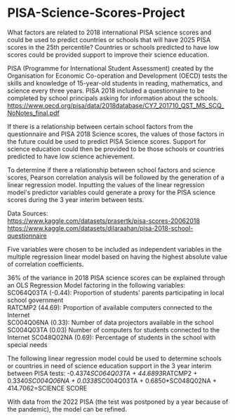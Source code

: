 # PISA-Science-Scores-Project
What factors are related to 2018 international PISA science scores and could be used to predict countries or schools that will have 2025 PISA scores in the 25th percentile?
Countries or schools predicted to have low scores could be provided support to improve their science education. 

PISA (Programme for International Student Assessment) created by the Organisation for Economic Co-operation and Development (OECD) tests the skills and knowledge of 15-year-old students in reading, mathematics, and science every three years. PISA 2018 included a questionnaire to be completed by school principals asking for information about the schools. https://www.oecd.org/pisa/data/2018database/CY7_201710_QST_MS_SCQ_NoNotes_final.pdf

If there is a relationship between certain school factors from the questionnaire and PISA 2018 Science scores, the values of those factors in the future could be used to predict PISA Science scores. Support for science education could then be provided to be those schools or countries predicted to have low science achievement.

To determine if there a  relationship between school factors and science scores, Pearson correlation analysis will be followed by the generation of a linear regression model. Inputting the values of the linear regression model's predictor variables could generate a proxy for the PISA science scores during the 3 year interim between tests.

Data Sources:  
https://www.kaggle.com/datasets/prasertk/pisa-scores-20062018  
https://www.kaggle.com/datasets/dilaraahan/pisa-2018-school-questionnaire

Five variables were chosen to be included as independent variables in the multiple regression linear model based on having the highest absolute value of correlation coefficients.

36% of the variance in 2018 PISA science scores can be explained through an OLS Regression Model factoring in the following variables:  
SC064Q03TA (-0.44): Proportion of students' parents participating in local school government  
RATCMP2 (44.69): Proportion of available computers connected to the Internet  
SC004Q06NA (0.33): Number of data projectors available in the school
SC004Q03TA (0.03) Number of computers for students connected to the Internet
SC048Q02NA (0.69): Percentage of students in the school with special needs

The following linear regression model could be used to determine schools or countries in need of science education support in the 3 year interim between PISA tests:
-0.4374*SC064Q03TA + 44.6893*RATCMP2 + 0.3340*SC004Q06NA + 0.0338*SC004Q03TA + 0.6850*SC048Q02NA + 414.7062=SCIENCE SCORE

With data from the 2022 PISA (the test was postponed by a year because of the pandemic), the model can be refined. 
